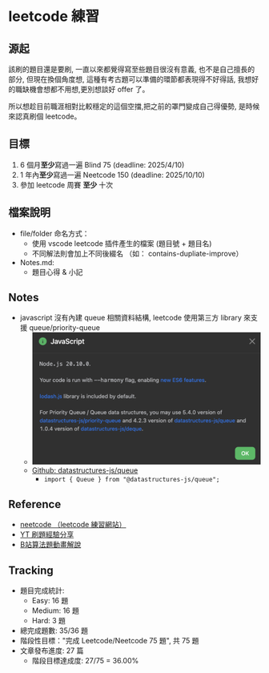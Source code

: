 # leetcode 練習
## 源起
該刷的題目還是要刷, 一直以來都覺得寫至些題目很沒有意義, 也不是自己擅長的部分, 但現在換個角度想, 這種有考古題可以準備的環節都表現得不好得話, 我想好的職缺機會想都不用想,更別想談好 offer 了。 

所以想趁目前職涯相對比較穩定的這個空擋,把之前的罩門變成自己得優勢, 是時候來認真刷個 leetcode。

## 目標
1. 6 個月**至少**寫過一遍 Blind 75 (deadline: 2025/4/10)
2. 1 年內**至少**寫過一遍 Neetcode 150 (deadline: 2025/10/10)
3. 參加 leetcode 周賽 **至少** 十次

## 檔案說明
- file/folder 命名方式：
  - 使用 vscode leetcode 插件產生的檔案 (題目號 + 題目名)
  - 不同解法則會加上不同後綴名 （如： contains-dupliate-improve）
- Notes.md: 
  - 題目心得 & 小記

## Notes
- javascript 沒有內建 queue 相關資料結構, leetcode 使用第三方 library 來支援 queue/priority-queue 
  - ![](./images/JS_notes.png)
  - [Github: datastructures-js/queue](https://github.com/datastructures-js/queue/tree/v4.2.3)
    - `import { Queue } from "@datastructures-js/queue";`

## Reference
- [neetcode （leetcode 練習網站）](https://neetcode.io/)
- [YT 刷題經驗分享](https://www.youtube.com/watch?v=dJc-h7ui8wc)
- [B站算法題動畫解說](https://www.bilibili.com/video/BV1pz421h7ZX/?spm_id_from=333.337.search-card.all.click&vd_source=1140b1e79766052dfe86144117362782)

## Tracking
- 題目完成統計:
	- Easy: 16 題
	- Medium: 16 題
	- Hard: 3 題
- 總完成題數: 35/36 題
- 階段性目標："完成 Leetcode/Neetcode 75 題", 共 75 題
- 文章發布進度: 27 篇
	- 階段目標達成度: 27/75 = 36.00%


